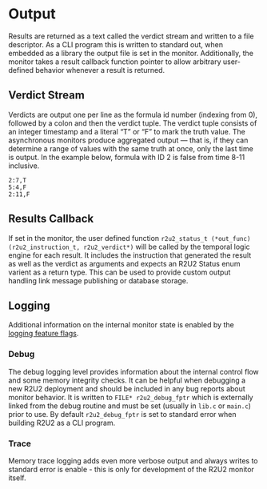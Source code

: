 # Output

Results are returned as a text called the verdict stream and written to a file descriptor.
As a CLI program this is written to standard out, when embedded as a library the output file is set in the monitor.
Additionally, the monitor takes a result callback function pointer to allow arbitrary user-defined behavior whenever a result is returned.

## Verdict Stream

Verdicts are output one per line as the formula id number (indexing from 0), followed by a colon and then the verdict tuple. The verdict tuple consists of an integer timestamp and a literal “T” or “F” to mark the truth value. The asynchronous monitors produce aggregated output — that is, if they can determine a range of values with the same truth at once, only the last time is output. In the example below, formula with ID 2 is false from time 8-11 inclusive.

```
2:7,T
5:4,F
2:11,F
```

## Results Callback

If set in the monitor, the user defined function `r2u2_status_t (*out_func)(r2u2_instruction_t, r2u2_verdict*)` will be called by the temporal logic engine for each result.
It includes the instruction that generated the result as well as the verdict as arguments and expects an R2U2 Status enum varient as a return type.
This can be used to provide custom output handling link message publishing or database storage.

## Logging

Additional information on the internal monitor state is enabled by the [logging feature flags](./configuration.md#Logging-Output).

### Debug
The debug logging level provides information about the internal control flow and some memory integrity checks.
It can be helpful when debugging a new R2U2 deployment and should be included in any bug reports about monitor behavior.
It is written to `FILE* r2u2_debug_fptr` which is externally linked from the debug routine and must be set (usually in `lib.c` or `main.c`) prior to use.
By default `r2u2_debug_fptr` is set to standard error when building R2U2 as a CLI program.

### Trace
Memory trace logging adds even more verbose output and always writes to standard error is enable - this is only for development of the R2U2 monitor itself.
